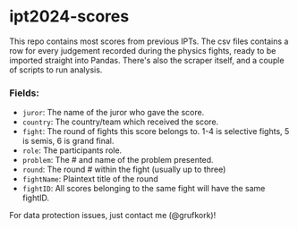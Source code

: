 # ipt2024-scores

This repo contains most scores from previous IPTs. The csv files contains a row for every judgement recorded during the physics fights, ready to be imported straight into Pandas. There's also the scraper itself, and a couple of scripts to run analysis.

### Fields:
- `juror`: The name of the juror who gave the score.
- `country`: The country/team which received the score.
- `fight`: The round of fights this score belongs to. 1-4 is selective fights, 5 is semis, 6 is grand final.
- `role`: The participants role.
- `problem`: The # and name of the problem presented.
- `round`: The round # within the fight (usually up to three)
- `fightName`: Plaintext title of the round
- `fightID`: All scores belonging to the same fight will have the same fightID.

For data protection issues, just contact me (@grufkork)!
